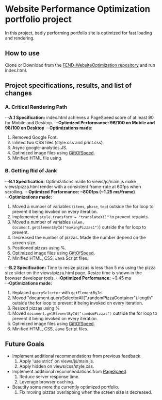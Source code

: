 # Website Performance Optimization portfolio project

In this project, badly performing portfolio site is optimized for fast loading and rendering.

## How to use

Clone or Download from the [FEND-WebsiteOptimization repository](https://github.com/kwonjh90/FEND-WebsiteOptimization/) and run index.html.

## Project specifications, results, and list of changes
### A. Critical Rendering Path
⋅⋅⋅**A.1 Specification:** index.html achieves a PageSpeed score of at least 90 for Mobile and Desktop.
⋅⋅⋅**Optimized Performance: 96/100 on Mobile and 98/100 on Desktop**
⋅⋅⋅**Optimizations made:**
  1. Removed Google Font.
  2. Inlined two CSS files (style.css and print.css).
  3. Async google-analytics.JS.
  4. Optimized image files using [GiftOfSpeed](https://www.giftofspeed.com/jpg-compressor/).
  5. Minified HTML file using.

### B. Getting Rid of Jank
⋅⋅⋅**B.1 Specification:** Optimizations made to views/js/main.js make views/pizza.html render with a consistent frame-rate at 60fps when scrolling.
⋅⋅⋅**Optimized Performance: ~800fps (~1.25 ms/frame)**
⋅⋅⋅**Optimizations made:**
  1. Moved a number of variables (`items`, `phase`, `top`) outside the for loop to prevent it being invoked on every iteration.
  2. Implemented `style.transform = "translateX()"` to prevent repaints.
  3. Moved a number of variables (`elem,` `document.getElementById("movingPizzas1")`) outside the for loop to prevent.
  4. Decreased the number of pizzas. Made the number depend on the screen size.
  5. Positioned pizzas using %.
  6. Optimized image files using [GiftOfSpeed](https://www.giftofspeed.com/jpg-compressor/).
  7. Minified HTML, CSS, Java Script files.


⋅⋅⋅**B.2 Specification:** Time to resize pizzas is less than 5 ms using the pizza size slider on the views/pizza.html page. Resize time is shown in the browser developer tools.
⋅⋅⋅**Optimized Performance:** ~0.45 ms
⋅⋅⋅**Optimizations made:**
  1. Replaced `querySelector` with `getElementById`.
  2. Moved "document.querySelectorAll(".randomPizzaContainer").length" outside the for loop to prevent it being invoked on every iteration.
  3. Resized pizzas using %
  4. Moved `document.getElementById("randomPizzas")` outside the for loop to prevent it being invoked on every iteration.
  5. Optimized image files using [GiftOfSpeed](https://www.giftofspeed.com/jpg-compressor/).
  6. Minified HTML, CSS, Java Script files.

## Future Goals
* Implement additional recommendations from previous feedback.
  1. Apply 'use strict' on views/js/main.js.
  2. Apply hidden on views/css/style.css.
* Implement additional recommendations from [PageSpeed](https://developers.google.com/speed/pagespeed/insights/).
  1. Reduce server response time.
  2. Leverage browser caching.
* Beautify some more the currently optimized portfolio.
  1. Fix moving pizzas overlapping when the screen size is decreased.
